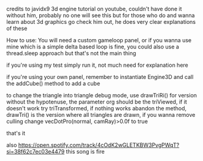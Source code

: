 credits to javidx9 3d engine tutorial on youtube, couldn't have done it without him, probably no one will see this but
for those who do and wanna learn about 3d graphics go check him out, he does very clear explanations of these

How to use:
 You will need a custom gameloop panel, or if you wanna use mine which is a simple delta based loop
 is fine, you could also use a thread.sleep approach but that's not the main thing
 
 if you're using my test simply run it, not much need for explanation here
 
 if you're using your own panel, remember to instantiate Engine3D and call the addCube() method to add a cube
 
 to change the triangle into triangle debug mode, use drawTriRi() for version without the hypotenuse, the parameter org
 should be the triViewed, if it doesn't work try triTransformed, if nothing works abandon the method, drawTri() is the 
 version where all triangles are drawn, if you wanna remove culling change vecDotPro(normal, camRay)>0.0f to true
 
 that's it
 
 
 also https://open.spotify.com/track/4cOdK2wGLETKBW3PvgPWqT?si=38f62c7ec03e4479 this song is fire

